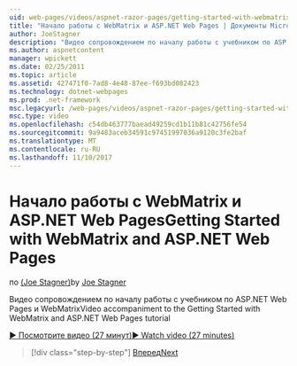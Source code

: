 ```yaml
---
uid: web-pages/videos/aspnet-razor-pages/getting-started-with-webmatrix-and-aspnet-web-pages
title: "Начало работы с WebMatrix и ASP.NET Web Pages | Документы Microsoft"
author: JoeStagner
description: "Видео сопровождением по началу работы с учебником по ASP.NET Web Pages и WebMatrix"
ms.author: aspnetcontent
manager: wpickett
ms.date: 02/25/2011
ms.topic: article
ms.assetid: 427471f0-7ad8-4e48-87ee-f693bd082423
ms.technology: dotnet-webpages
ms.prod: .net-framework
msc.legacyurl: /web-pages/videos/aspnet-razor-pages/getting-started-with-webmatrix-and-aspnet-web-pages
msc.type: video
ms.openlocfilehash: c54db463777baead49259cd1b11b81c42756fe54
ms.sourcegitcommit: 9a9483aceb34591c97451997036a9120c3fe2baf
ms.translationtype: MT
ms.contentlocale: ru-RU
ms.lasthandoff: 11/10/2017
---
```

<a name="getting-started-with-webmatrix-and-aspnet-web-pages"></a><span data-ttu-id="797da-103">Начало работы с WebMatrix и ASP.NET Web Pages</span><span class="sxs-lookup"><span data-stu-id="797da-103">Getting Started with WebMatrix and ASP.NET Web Pages</span></span>
====================
<span data-ttu-id="797da-104">по [(Joe Stagner)](https://github.com/JoeStagner)</span><span class="sxs-lookup"><span data-stu-id="797da-104">by [Joe Stagner](https://github.com/JoeStagner)</span></span>

<span data-ttu-id="797da-105">Видео сопровождением по началу работы с учебником по ASP.NET Web Pages и WebMatrix</span><span class="sxs-lookup"><span data-stu-id="797da-105">Video accompaniment to the Getting Started with WebMatrix and ASP.NET Web Pages tutorial</span></span>

[<span data-ttu-id="797da-106">&#9654; Посмотрите видео (27 минут)</span><span class="sxs-lookup"><span data-stu-id="797da-106">&#9654; Watch video (27 minutes)</span></span>](https://channel9.msdn.com/Blogs/ASP-NET-Site-Videos/getting-started-with-webmatrix-and-aspnet-web-pages)

>[!div class="step-by-step"]
[<span data-ttu-id="797da-107">Вперед</span><span class="sxs-lookup"><span data-stu-id="797da-107">Next</span></span>](introduction-to-aspnet-web-programming-using-the-razor-syntax.md)
